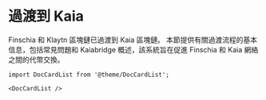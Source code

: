 # 過渡到 Kaia

Finschia 和 Klaytn 區塊鏈已過渡到 Kaia 區塊鏈。 本節提供有關過渡流程的基本信息，包括常見問題和 Kaiabridge 概述，該系統旨在促進 Finschia 和 Kaia 網絡之間的代幣交換。

```mdx-code-block
import DocCardList from '@theme/DocCardList';

<DocCardList />
```